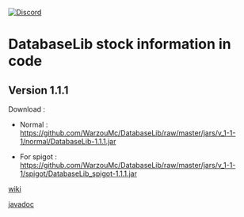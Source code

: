 [![Discord](https://img.shields.io/discord/577196219252604942.svg?label=&logo=discord&logoColor=ffffff&color=7389D8&labelColor=6A7EC2)](https://discord.gg/5xQPmD2)

# DatabaseLib stock information in code

## Version 1.1.1

Download :

- Normal : https://github.com/WarzouMc/DatabaseLib/raw/master/jars/v_1-1-1/normal/DatabaseLib-1.1.1.jar

- For spigot : https://github.com/WarzouMc/DatabaseLib/raw/master/jars/v_1-1-1/spigot/DatabaseLib_spigot-1.1.1.jar

[wiki](https://warzoumc.github.io/DatabaseLib/wiki)

[javadoc](https://warzoumc.github.io/DatabaseLib/javadoc/)
